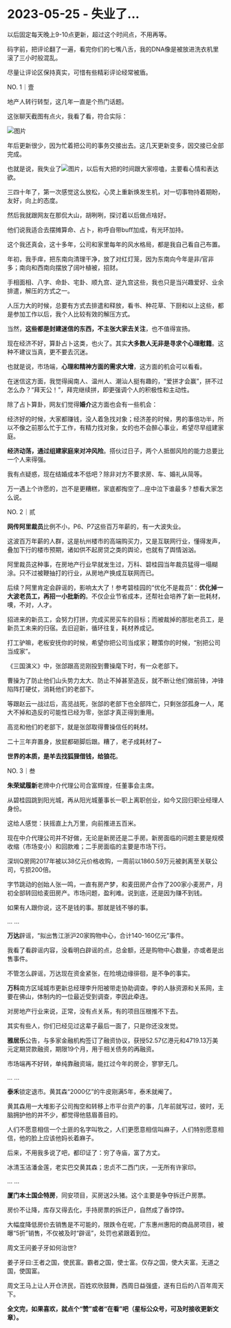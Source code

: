# 2023-05-25 - 失业了...

以后固定每天晚上9-10点更新，超过这个时间点，不用再等。

码字前，把评论翻了一遍，看完你们的七嘴八舌，我的DNA像是被放进洗衣机里滚了三小时般混乱。

尽量让评论区保持真实，可惜有些精彩评论经常被盾。

NO. 1｜壹

地产人转行转型，这几年一直是个热门话题。

这张聊天截图有点火，我看了看，符合实际：

![图片](https://mmbiz.qpic.cn/mmbiz_jpg/1c71eKyJsyibXicXlUouc5BLejMJUVh9eZPxaFwO3jbnQOBiaKPXZ3m4qAtSnueapkPNAChk4WcQFKiaMoApAX7UOw/640?wx_fmt=jpeg&tp=webp&wxfrom=5&wx_lazy=1)

年后更新很少，因为忙着把公司的事务交接出去。这几天更新变多，因交接已全部完成。

也就是说，我失业了![图片](https://res.wx.qq.com/t/wx_fed/we-emoji/res/v1.3.10/assets/newemoji/Yellowdog.png?tp=webp&wxfrom=5&wx_lazy=1)，以后有大把的时间跟大家唠嗑，主要看心情和表达欲。

三四十年了，第一次感觉这么放松，心灵上重新焕发生机，对一切事物持着期盼，友好，向上的态度。

然后我就跟网友在那侃大山，胡咧咧，探讨着以后做点啥好。

他们说我适合去摆摊算命、占卜，称呼自带buff加成，有光环加持。

这个我还真会，这十多年，公司和家里每年的风水格局，都是我自己看自己布置。

年初，我手痒，把东南向清理干净，放了对红灯笼，因为东南向今年是非/官非多；南向和西南向摆放了阔叶植被，招财。

手相面相、八字、命卦、宅卦、顺九宫、逆九宫这些，我也只是当兴趣爱好、业余排遣，解压的方式之一。

人压力大的时候，总要有方式去排遣和释放，看书、种花草、下厨和以上这些，都是参加工作以后，我个人比较有效的解压方式。

当然，**这些都是封建迷信的东西，不主张大家去关注**，也不值得宣扬。

现在经济不好，算卦占卜这类，也火了。其实**大多数人无非是寻求个心理慰籍**。这种不建议当真，更不要去沉迷。

也就是说，市场端，**心理和精神方面的需求大增**，这方面的机会可以看看。

在迷信这方面，我觉得闽南人、温州人、潮汕人挺有趣的，“爱拼才会赢”，拼不过怎么办？“拜天公！”，拜完继续拼，即更强调个人的积极性和主动性。

除了占卜算卦，网友们觉得**婚介**这方面也会有一些机会：

经济好的时候，大家都赚钱，没人着急找对象；经济差的时候，男的事倍功半，所以不像之前那么忙于工作，有精力找对象，女的也不会醉心事业，希望尽早组建家庭。

**经济动荡，通过组建家庭来对冲风险**。搭伙过日子，两个人抵御风险的能力总要比一个人来得强。

我有点疑惑，现在结婚成本不低吧？除非对方不要求房、车、婚礼从简等。

万一遇上个许愿的，岂不是更糟糕，家底都掏空了...座中泣下谁最多？想看大家怎么说。

NO. 2｜贰

**网传阿里裁员**比例不小，P6、P7这些百万年薪的，有一大波失业。

这波百万年薪的人群，这是杭州楼市的高端购买力，又是互联网行业，懂得发声，叠加下行的楼市预期，诸如供不起房贷之类的舆论，也就有了舆情汹汹。

阿里裁员这种事，在房地产行业早就发生过，万科、碧桂园当年裁员猛得一塌糊涂。只不过被鞭抽打的行业，从房地产换成互联网而已。

后续？阿里肯定会辟谣的，影响太大了！参考碧桂园的“优化不是裁员”：**优化掉一大波老员工，再招一小批新的**。不仅企业节省成本，还帮社会培养了新一批耗材，噢，不对，人才。

招进来的新员工，会努力打拼，完成买房买车的目标；而被裁掉的那批老员工，是新员工未来的归宿。去旧迎新，循环往复，耗材养成记。

打工驴嘛，老板安抚你的时候，希望你把公司当成家；鞭策你的时候，“别把公司当成家”。

《三国演义》中，张郃跟高览刚投到曹操麾下时，有一众老部下。

曹操为了防止他们山头势力太大、防止不掉甚至造反，就不断让他们做前锋，冲锋陷阵打硬仗，消耗他们的老部下。

等跟赵云一战过后，高览战死，张郃的老部下也全部阵亡，只剩张郃孤身一人，尾大不掉和造反的可能性已经为零，张郃才真正得到重用。

高览和他们的老部下，就是张郃取得曹操信任的耗材。

二十三年弃置身，放屁都砸脚后跟。糟了，老子成耗材了~

**世界的本质，是羊去找狐狸借钱，给狼花**。

NO. 3｜叁

**朱荣斌履新**老牌中介代理公司合富辉煌，任董事会主席。

从碧桂园跳到阳光城，再从阳光城董事长一职上离职创业，如今又回归职业经理人身份。

这给人感觉：扶摇直上九万里，向前推进五百米。

现在中介代理公司并不好做，无论是新房还是二手房。新房面临的问题主要是规模收缩（市场变小）和回款难；二手房面临的主要是市场下行。

深圳Q房网2017年被以38亿元价格收购，一周前以1860.59万元被剥离至关联公司，亏损200倍。

字节跳动的创始人张一鸣，一直有房产梦，和麦田房产合作了200家小麦房产，月初全部转回给麦田房产。市场问题，盈利难。说到底，还是因为赚不到钱。

如果有人跟你说，这不是钱的事。那就是钱不够的事。

... ...

**万达**辟谣，“拟出售江浙沪20家购物中心，合计140-160亿元”事件。

我看了看辟谣内容，没看明白辟谣的点，总金额，还是购物中心数量，亦或者是出售事件。

不管怎么辟谣，万达现在资金紧张，在险境边缘徘徊，是不争的事实。

**万科**南方区域城市更新总经理李升阳被带走协助调查。李的人脉资源和关系网，主要在佛山，体制内的一位最近受到调查，李因此牵连。

对房地产行业来说，正常，没有点关系，有的项目压根推不下去。

其实有些人，你们已经见过这辈子最后一面了，只是你还没发觉。

**雅居乐**公告，与多家金融机构签订了融资协议，获授52.57亿港元和4719.13万美元定期贷款融资，期限19个月，用于相关债务的再融资。

市场端再不好转，单纯靠融资端，能扛过今年的房企，寥寥无几。

... ...

**泰禾**锁定退市。黄其森“2000亿”的牛皮刚满5年，泰禾就阉了。

黄其森用一大堆影子公司掏空和转移上市平台资产的事，几年前就写过，彼时，无脑拥护他的并不少，都觉得他慈眉善目的。

人们不愿意相信一个土匪的名字叫牧之，人们更愿意相信叫麻子，人们特别愿意相信，他的脸上应该他妈长着麻子。

后来，不用我多说了吧，都印证了：穷了寺庙，富了方丈。

冰清玉洁潘金莲，老实巴交黄其森；忠贞不二西门庆，一无所有许家印。

... ...

**厦门本土国企特房**，同安项目，买房送2头猪。这个主要是争夺拆迁户房票。

房价不让降，库存又得去化，手持房票的拆迁户，自然成了香饽饽。

大幅度降低房价去销售是不可能的，限跌令在呢，广东惠州惠阳的商品房项目，被曝“5折”销售，不仅被及时“辟谣”，处罚也紧跟着到位。

周文王问姜子牙如何治世?

姜子牙曰:王者之国，使民富。霸者之国，使士富。仅存之国，使大夫富。无道之国，使国富。

周文王马上让人开仓济民，百姓欢欣鼓舞，西周日益强盛，遂有日后的八百年周天下。

**全文完，如果喜欢，就点个“赞”或者“在看”吧（星标公众号，可及时接收更新文章）。**